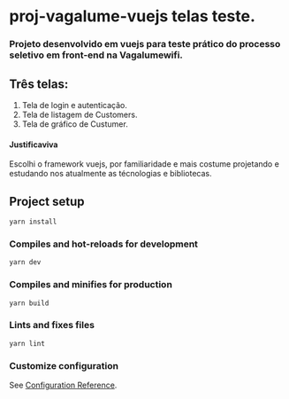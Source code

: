 # proj-vagalume-vuejs telas teste.

### Projeto desenvolvido em vuejs para teste prático do processo seletivo em front-end na Vagalumewifi.

## Três telas: 
  1. Tela de login e autenticação.
  2. Tela de listagem de Customers.
  3. Tela de gráfico de Custumer.

#### Justificaviva
Escolhi o framework vuejs, por familiaridade e mais costume projetando e estudando nos atualmente as técnologias e bibliotecas. 




## Project setup
```
yarn install
```

### Compiles and hot-reloads for development
```
yarn dev
```

### Compiles and minifies for production
```
yarn build
```

### Lints and fixes files
```
yarn lint
```

### Customize configuration
See [Configuration Reference](https://cli.vuejs.org/config/).
